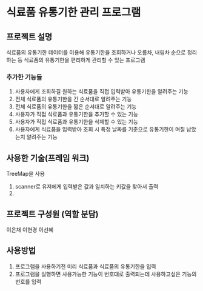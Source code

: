 # 식료품 유통기한 관리 프로그램

## 프로젝트 설명
식료품의 유통기한 데이터를 이용해 유통기한을 조회하거나 오름차, 내림차 순으로 정리하는 등 식료품의 유통기한을 편리하게 관리할 수 있는 프로그램
### 추가한 기능들
1. 사용자에게 조회하길 원하는 식료품을 직접 입력받아 유통기한을 알려주는 기능
2. 전체 식료품의 유통기한을 긴 순서대로 알려주는 기능
3. 전체 식료품의 유통기한을 짧은 순서대로 알려주는 기능
4. 사용자가 직접 식료품과 유통기한을 추가할 수 있는 기능
5. 사용자가 직접 식료품과 유통기한을 삭제할 수 있는 기능
6. 사용자에게 식료품을 입력받아 조회 시 특정 날짜를 기준으로 유통기한이 며칠 남았는지 알려주는 기능

## 사용한 기술(프레임 워크)
TreeMap을 사용
1. scanner로 유저에게 입력받은 값과 일치하는 키값을 찾아서 출력
2. 

## 프로젝트 구성원 (역할 분담)
이은채
이현경
이선혜

## 사용방법
1. 프로그램을 사용하기전 미리 식료품과 식료품의 유통기한을 입력
2. 프로그램을 실행하면 사용가능한 기능이 번호대로 출력되는데 사용하고싶은 기능의 번호를 입력
